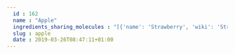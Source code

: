 ```yaml
---
  id : 162
  name : "Apple"
  ingredients_sharing_molecules : "[{'name': 'Strawberry', 'wiki': 'Strawberry', 'id': 234, 'category': 'Berry', 'common_molecules': [89594, 5280443, 5280598, 7997, 5367719, 6054, 8908, 985, 7284, 527, 3893, 284, 9064, 8094, 22873, 638278, 1031, 6584, 2733294, 8468, 637775, 31265, 5363388, 644104, 7797, 5280511, 650, 8103, 13144, 4788, 26447, 17525, 61020, 247, 10882, 643139, 8452, 12180, 853433, 72276, 6072, 638011, 1889, 15394, 5280445, 17100, 637566, 429065, 240, 33931, 12209, 22386, 11160, 5365811, 8025, 5372954, 7991, 8130, 798, 6569, 261, 5281168, 441005, 8052, 61177, 520326, 7983, 7765, 379, 6561, 65084, 7895, 10430, 6184, 8139, 61030, 12529, 441484, 2969, 31284, 7002, 62453, 107971, 16617, 11039, 7749, 10448, 24838, 72277, 338, 7288, 8723, 7342, 24020, 11552, 79803, 1110, 6050, 6654, 5280804, 6986, 61812, 5318042, 637542, 5352438, 107905, 31260, 2345, 5280863, 10885, 784, 8857, 10886, 11527, 439341, 7150, 5280343, 1549026, 126, 7654, 7847, 15448, 243, 445070, 12367, 768, 8091, 323, 8158, 1183, 7915, 9862, 5281708, 637511, 8175, 8314, 65064, 6202, 5284503, 802, 180, 72, 569214, 11529, 61503, 999, 643941, 177, 332, 8167, 439246, 244, 5284639, 8768, 12278, 61185, 8892, 439263, 1130, 7824, 12587, 454, 6251, 11508, 878, 14228, 444539, 6590, 16255, 18635, 8038, 7858, 7501, 7795, 10393, 5315892, 11509, 11128, 8093, 13357, 643779, 11614, 107, 7762, 439533, 11732, 12206, 998]}, {'name': 'Grape', 'wiki': 'Grape', 'id': 182, 'category': 'Fruit', 'common_molecules': [89594, 6549, 5280443, 5280598, 7997, 5367719, 8048, 6054, 8908, 985, 7284, 527, 3893, 9064, 6915, 8094, 638278, 1031, 6584, 8468, 637775, 5363388, 644104, 7797, 612, 5280511, 8842, 5280863, 8103, 13144, 4788, 26447, 17525, 61020, 247, 8452, 6341, 12180, 853433, 72276, 6072, 6560, 638011, 7894, 1889, 15394, 5280445, 17100, 637566, 429065, 240, 33931, 12209, 22386, 5365811, 22873, 8180, 5372954, 16255, 7991, 8130, 798, 6569, 441005, 61177, 72277, 10976, 379, 6561, 65084, 7895, 10430, 8139, 637542, 441484, 2969, 31284, 7002, 12097, 107971, 16617, 5284639, 10448, 24838, 31276, 445639, 338, 7288, 8723, 7342, 11732, 11552, 79803, 1110, 6050, 31268, 6986, 8918, 5318042, 5352438, 107905, 31260, 7795, 2345, 7775, 784, 8857, 11527, 439341, 7150, 5366074, 5280343, 1549026, 126, 5281162, 7344, 7654, 7847, 445070, 768, 8091, 323, 8158, 1183, 7915, 9862, 5281708, 637511, 8914, 31278, 8314, 6184, 6202, 5284503, 802, 957, 72, 569214, 61503, 643941, 6436017, 332, 999, 439246, 244, 10895, 8768, 12278, 7362, 16872, 439263, 1130, 7824, 454, 5281516, 6251, 878, 14228, 8021, 444539, 6590, 8063, 18635, 8038, 12327, 7858, 7501, 7803, 10393, 5315892, 11509, 5280804, 180, 650, 31251, 8093, 65064, 643779, 107, 5318599, 7762, 439533, 11128, 31289, 998]}, {'name': 'Tea', 'wiki': 'Tea', 'id': 310, 'category': 'Plant', 'common_molecules': [89594, 6549, 5280443, 5280598, 8186, 8103, 6054, 8908, 179, 7284, 527, 3893, 284, 9064, 8094, 22873, 638278, 1031, 6072, 2733294, 26447, 8892, 644104, 612, 14079, 650, 24433, 5367719, 13144, 4788, 637775, 17525, 7361, 8129, 61020, 247, 6568, 8452, 853433, 72276, 6560, 638011, 1889, 15394, 5280445, 17100, 126, 11230, 240, 33931, 22386, 5365811, 8025, 8180, 5372954, 7991, 8130, 798, 6569, 5281168, 441005, 61177, 72277, 10976, 379, 6561, 65084, 7165, 10430, 637542, 441484, 2969, 31284, 7002, 62453, 12097, 7799, 107971, 5284639, 10448, 31276, 445639, 338, 68077, 7288, 8723, 12756, 11552, 79803, 1110, 6050, 6654, 5280804, 6986, 7590, 8052, 5318042, 5352438, 107905, 31260, 2345, 5280863, 784, 10393, 263, 439341, 7150, 5366074, 5280343, 1549026, 637566, 11527, 7344, 998, 7847, 445070, 12367, 768, 8091, 14529, 323, 8158, 1183, 9862, 5281708, 637511, 8914, 5282707, 8175, 8314, 65064, 6202, 5284503, 802, 957, 72, 61503, 643941, 332, 999, 439246, 244, 8768, 5281654, 7362, 5363388, 439263, 1130, 7824, 12587, 454, 8785, 5281516, 107, 878, 12180, 444539, 5281, 6590, 8063, 14896, 18635, 7858, 7501, 20083, 8857, 5315892, 5280511, 11509, 180, 8842, 8093, 6184, 643779, 6251, 5318599, 439533, 11128, 12206, 31289, 7654]}, {'name': 'Banana', 'wiki': 'Banana', 'id': 167, 'category': 'Fruit', 'common_molecules': [89594, 5280443, 5280598, 7997, 8103, 8048, 6054, 8908, 985, 7284, 527, 8159, 15606, 9064, 6915, 8094, 5352837, 638278, 1031, 6072, 2733294, 637775, 5363388, 644104, 5280511, 650, 5280863, 768, 5367719, 13144, 4788, 26447, 17525, 8129, 61020, 247, 10882, 643139, 8452, 853433, 72276, 6560, 638011, 7894, 1889, 15394, 5280445, 637566, 240, 33931, 22386, 11160, 5365811, 22873, 8180, 8193, 7991, 8130, 798, 6569, 5281168, 441005, 9862, 7983, 72277, 10976, 379, 6561, 65084, 7895, 7165, 702, 8139, 637542, 441484, 31284, 16255, 107971, 16617, 11039, 5284421, 10448, 24838, 31276, 445639, 338, 7288, 8723, 7342, 11552, 79803, 1110, 6050, 6986, 5318042, 3776, 12278, 107905, 31260, 7795, 2345, 7775, 10885, 784, 8857, 61137, 11527, 439341, 7150, 5280343, 1549026, 126, 7654, 7847, 15448, 445070, 12367, 6584, 323, 8158, 1183, 7915, 520326, 5281708, 637511, 8184, 5282707, 7353, 7802, 6184, 6202, 5284503, 802, 957, 72, 61503, 643941, 999, 439246, 244, 5284639, 8768, 439263, 1130, 454, 6251, 878, 14228, 1032, 444539, 5281, 6590, 8063, 18635, 8038, 7858, 20083, 10393, 5315892, 7770, 11509, 180, 31251, 8093, 65064, 643779, 107, 12294, 7762, 439533, 11128, 998]}, {'name': 'Pineapple', 'wiki': 'Pineapple', 'id': 206, 'category': 'Fruit', 'common_molecules': [89594, 6549, 5280443, 5280598, 7997, 5367719, 8048, 7590, 17100, 7284, 85519, 9064, 6915, 8094, 638278, 1031, 6584, 637775, 31265, 5363388, 644104, 5280511, 650, 8103, 10957, 13144, 4788, 26447, 7797, 7361, 8129, 61020, 247, 10882, 8452, 853433, 6054, 6072, 6560, 638011, 1889, 15394, 5280445, 637566, 429065, 240, 33931, 12209, 22386, 11160, 5365811, 8025, 8193, 7991, 8130, 798, 6569, 441005, 5367412, 10886, 527, 72277, 379, 6561, 65084, 7895, 7165, 10430, 6184, 8139, 637542, 441484, 7799, 107971, 16617, 11039, 7749, 10448, 31276, 338, 7800, 8723, 7342, 12756, 11552, 79803, 1110, 6050, 72276, 8073, 11128, 6986, 8052, 5318042, 107905, 31260, 5352770, 2345, 5280863, 784, 8857, 439341, 7150, 5280343, 1549026, 126, 7344, 7654, 7847, 445070, 768, 8091, 14529, 323, 1183, 7915, 9862, 5281708, 637511, 8914, 8314, 65064, 6202, 5284503, 802, 180, 72, 61503, 643941, 177, 999, 439246, 244, 5284639, 8768, 7362, 8892, 439263, 1130, 7824, 12587, 454, 6251, 878, 12180, 1032, 444539, 6590, 18635, 8038, 7858, 7501, 10393, 5315892, 11509, 7288, 78199, 31251, 13357, 643779, 11614, 107, 7762, 439533, 24020, 12206, 31289, 998]}]"
  slug : apple
  date : 2019-03-26T08:47:11+01:00
---
```




